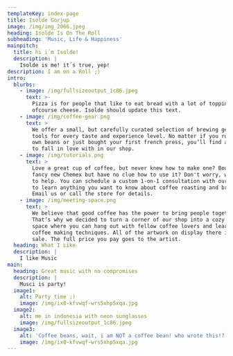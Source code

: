 ```yaml
---
templateKey: index-page
title: Isolde Gorjup
image: /img/img_2066.jpeg
heading: Isolde Is On The Roll
subheading: 'Music, Life & Happiness'
mainpitch:
  title: hi i´m Isolde!
  description: |
    Isolde is me! it´s true, yep!
description: I am on a Roll ;)
intro:
  blurbs:
    - image: /img/fullsizeoutput_1c86.jpeg
      text: >-
        Pizza is for people that like to eat bread with a lot of topping and
        ofcourse cheese. Isolde should update this text.
    - image: /img/coffee-gear.png
      text: >
        We offer a small, but carefully curated selection of brewing gear and
        tools for every taste and experience level. No matter if you roast your
        own beans or just bought your first french press, you’ll find a gadget
        to fall in love with in our shop.
    - image: /img/tutorials.png
      text: >
        Love a great cup of coffee, but never knew how to make one? Bought a
        fancy new Chemex but have no clue how to use it? Don't worry, we’re here
        to help. You can schedule a custom 1-on-1 consultation with our baristas
        to learn anything you want to know about coffee roasting and brewing.
        Email us or call the store for details.
    - image: /img/meeting-space.png
      text: >
        We believe that good coffee has the power to bring people together.
        That’s why we decided to turn a corner of our shop into a cozy meeting
        space where you can hang out with fellow coffee lovers and learn about
        coffee making techniques. All of the artwork on display there is for
        sale. The full price you pay goes to the artist.
  heading: What I Like
  description: |
    I like Music
main:
  heading: Great music with no compromises
  description: |
    Musci is party!
  image1:
    alt: Party time ;)
    image: /img/ix0-kfvwqf-wrs5xhp5xqa.jpg
  image2:
    alt: me in indonesia with neon sunglasses
    image: /img/fullsizeoutput_1c86.jpeg
  image3:
    alt: 'Coffee beans, wait, i am NOT a coffee bean! who wrote this!?'
    image: /img/ix0-kfvwqf-wrs5xhp5xqa.jpg
---
```


